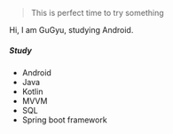 > This is perfect time to try something

Hi, I am GuGyu, studying Android.

##### Study

- Android
- Java
- Kotlin
- MVVM
- SQL
- Spring boot framework